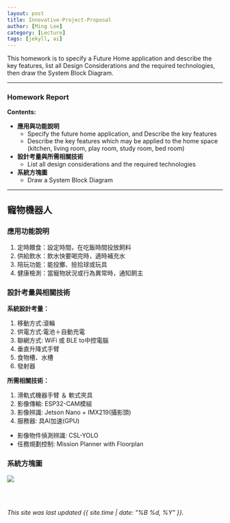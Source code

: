 ```yaml
---
layout: post
title: Innovative-Project-Proposal
author: [Ming Lee]
category: [Lecture]
tags: [jekyll, ai]
---
```


This homework is to specify a Future Home application and describe the key features, list all Design Considerations and the required technologies, then draw the System Block Diagram.

---


### Homework Report
**Contents:**<br>
* **應用與功能說明**
  - Specify the future home application, and Describe the key features
  - Describe the key features which may be applied to the home space (kitchen, living room, play room, study room, bed room)
* **設計考量與所需相關技術**
  - List all design considerations and the required technologies
* **系統方塊圖**
  - Draw a System Block Diagram

---
## 寵物機器人
### 應用功能說明
1. 定時餵食：設定時間，在吃飯時間投放飼料
2. 供給飲水：飲水快要喝完時，適時補充水
3. 陪玩功能：能投擲、撿拾球或玩具
4. 健康檢測：當寵物狀況或行為異常時，通知飼主

### 設計考量與相關技術
**系統設計考量：**<br>
1. 移動方式:滾輪
2. 供電方式:電池＋自動充電
3. 聯網方式: WiFi 或 BLE to中控電腦
4. 垂直升降式手臂
5. 食物槽、水槽
6. 發射器

**所需相關技術：**
1. 滑軌式機器手臂 ＆ 軟式夾具
2. 影像傳輸: ESP32-CAM模組
3. 影像辨識: Jetson Nano + IMX219(攝影頭)
4. 服務器: 具AI加速(GPU)
  - 影像物件偵測辨識: CSL-YOLO
  - 任務規劃控制: Mission Planner with Floorplan

### 系統方塊圖
![](https://github.com/Ming5980/MCU-course/blob/main/images/Innovative-proposal_block_diagram?raw=true)


<br>
<br>

*This site was last updated {{ site.time | date: "%B %d, %Y" }}.*


